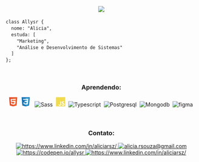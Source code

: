 
<!--Name-->
<p align="center"> 
<img src="https://readme-typing-svg.herokuapp.com?font=Time+New+Roman&color=5F8D42&size=25&center=true&vCenter=true&width=600&height=100&lines=Welcome+to+my+profile!">
</p>

 

<!--text--> 
```diff   
class Allysr {
  nome: "Alicia",
  estuda: [
    "Marketing", 
    "Análise e Desenvolvimento de Sistemas"
  ]
};
```
<br>


<!--Stacks-->
<div align="center">
    <h3>Aprendendo:</h3>
    <img alt="HTML" height="25"  src="https://raw.githubusercontent.com/devicons/devicon/master/icons/html5/html5-original.svg">&nbsp
    <img alt="CSS" height="25"  src="https://raw.githubusercontent.com/devicons/devicon/master/icons/css3/css3-original.svg"> &nbsp
    <img alt="Sass" height="25"  src="https://upload.wikimedia.org/wikipedia/commons/thumb/9/96/Sass_Logo_Color.svg/1280px-Sass_Logo_Color.svg.png">&nbsp
    <img alt="Javascript" height="25"  src="https://raw.githubusercontent.com/devicons/devicon/master/icons/javascript/javascript-plain.svg">&nbsp
    <img alt="Typescript" height="25"  src="https://upload.wikimedia.org/wikipedia/commons/thumb/4/4c/Typescript_logo_2020.svg/1200px-Typescript_logo_2020.svg.png">&nbsp
    <img alt="Postgresql" height="25"  src="https://upload.wikimedia.org/wikipedia/commons/thumb/2/29/Postgresql_elephant.svg/1200px-Postgresql_elephant.svg.png">&nbsp
    <img alt="Mongodb" height="25"  src="https://devkico.itexto.com.br/wp-content/uploads/2013/10/mongodb-leaf.png">&nbsp
    <img alt="figma" height="25"  src="https://upload.wikimedia.org/wikipedia/commons/3/33/Figma-logo.svg">&nbsp
</div><br>

<h1></h1>

<!--Contact-->

  <div align="center">
  <h3>Contato:</h3>
  <a target="_blank" href="https://www.linkedin.com/in/aliciarsz/">
    <img src="https://img.shields.io/badge/LinkedIn-0077B5?style=for-the-badge&logo=linkedin&logoColor=white" alt="https://www.linkedin.com/in/aliciarsz/">
  </a>

  <a href="mailto: alicia.rsouza@gmail.com" target="_blank">
    <img src="https://img.shields.io/badge/Gmail-D14836?style=for-the-badge&logo=gmail&logoColor=white" alt="alicia.rsouza@gmail.com">
  </a>  

  <a href="https://codepen.io/allysr" target="_blank">
    <img src="https://img.shields.io/badge/Codepen-000000?style=for-the-badge&logo=codepen&logoColor=white" alt="https://codepen.io/allysr">
  </a>
	
  <a target="_blank" href="https://www.figma.com/@allysr" target="_blank">
    <img src="https://img.shields.io/badge/Figma-EE82EE?style=for-the-badge&logo=figma&logoColor=white" alt="https://www.linkedin.com/in/aliciarsz/">
  </a>
  </div>

     
         
   

     
     
     
  
